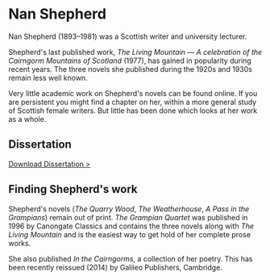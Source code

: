 # Nan Shepherd

Nan Shepherd (1893&ndash;1981) was a Scottish writer and university lecturer.  

Shepherd's last published work, *The Living Mountain &mdash; A celebration of
the Cairngorm Mountains of Scotland* (1977), has gained in popularity during
recent years. The three novels she published during the 1920s and 1930s remain
less well known. 

Very little academic work on Shepherd's novels can be found online.  If you are
persistent you might find a chapter on her, within a more general study of
Scottish female writers. But little has been done which looks at her work
as a whole.

## Dissertation

[ Download Dissertation >](2014-McManamon-Journeys_into_the_work_of_Nan_Shepherd.pdf)

## Finding Shepherd's work

Shepherd's novels (*The Quarry Wood*, *The Weatherhouse*, *A Pass in the
Grampians*) remain out of print. *The Grampian Quartet* was published in 1996
by Canongate Classics and contains the three novels along with *The Living
Mountain* and is the easiest way to get hold of her complete prose works.

She also published *In the Cairngorms*, a collection of her poetry. This has
been recently reissued (2014) by Galileo Publishers, Cambridge.  
